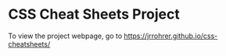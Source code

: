 # CSS Cheat Sheets Project

To view the project webpage, go to https://jrrohrer.github.io/css-cheatsheets/
